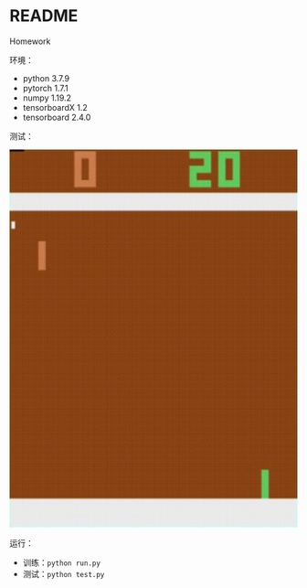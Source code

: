 # README

Homework

环境：
- python 3.7.9
- pytorch 1.7.1
- numpy 1.19.2
- tensorboardX 1.2
- tensorboard 2.4.0

测试：

![测试](./asserts/测试.gif)

运行：

- 训练：`python run.py`
- 测试：`python test.py`